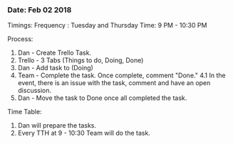 ### Date: Feb 02 2018

Timings: 
Frequency : Tuesday and Thursday
Time: 9 PM - 10:30 PM

Process: 
1. Dan - Create Trello Task.
2. Trello - 3 Tabs  (Things to do, Doing, Done)
3. Dan - Add task to (Doing)
4. Team - Complete the task. Once complete, comment "Done."
4.1 In the event, there is an issue with the task, comment and have an open discussion.
5. Dan - Move the task to Done once all completed the task.

Time Table:
1. Dan will prepare the tasks.
2. Every TTH at 9 - 10:30 Team will do the task.



